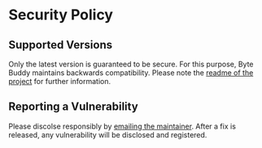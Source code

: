 # Security Policy

## Supported Versions

Only the latest version is guaranteed to be secure. For this purpose, Byte Buddy maintains backwards compatibility. Please note the [readme of the project](https://github.com/raphw/byte-buddy/blob/master/README.md) for further information.

## Reporting a Vulnerability

Please discolse responsibly by [emailing the maintainer](mailto:rafael.wth@gmail.com). After a fix is released, any vulnerability will be disclosed and registered.
